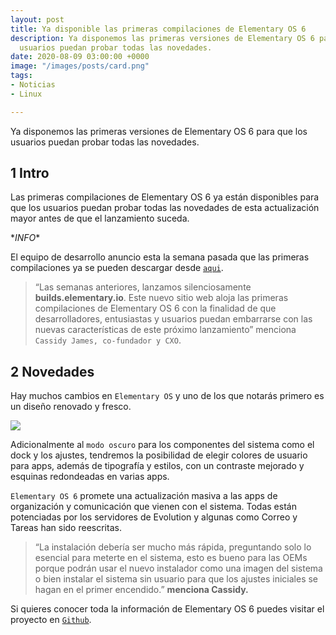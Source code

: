 ```yaml
---
layout: post
title: Ya disponible las primeras compilaciones de Elementary OS 6
description: Ya disponemos las primeras versiones de Elementary OS 6 para que los
  usuarios puedan probar todas las novedades.
date: 2020-08-09 03:00:00 +0000
image: "/images/posts/card.png"
tags:
- Noticias
- Linux

---
```

Ya disponemos las primeras versiones de Elementary OS 6 para que los usuarios puedan probar todas las novedades.

## 1 Intro

Las primeras compilaciones de Elementary OS 6 ya están disponibles para que los usuarios puedan probar todas las novedades de esta actualización mayor antes de que el lanzamiento suceda.

\**INFO**

El equipo de desarrollo anuncio esta la semana pasada que las primeras compilaciones ya se pueden descargar desde [`aqui`](https://builds.elementary.io/ "Recuerda que son builds de prueba!").

> “Las semanas anteriores, lanzamos silenciosamente **builds.elementary.io**. Este nuevo sitio web aloja las primeras compilaciones de Elementary OS 6 con la finalidad de que desarrolladores, entusiastas y usuarios puedan embarrarse con las nuevas características de este próximo lanzamiento” menciona `Cassidy James, co-fundador y CXO`.

## 2 Novedades

Hay muchos cambios en `Elementary OS` y uno de los que notarás primero es un diseño renovado y fresco.

![](/uploads/notebook-desktop.png)

Adicionalmente al `modo oscuro` para los componentes del sistema como el dock y los ajustes, tendremos la posibilidad de elegir colores de usuario para apps, además de tipografía y estilos, con un contraste mejorado y esquinas redondeadas en varias apps.

`Elementary OS 6` promete una actualización masiva a las apps de organización y comunicación que vienen con el sistema. Todas están potenciadas por los servidores de Evolution y algunas como Correo y Tareas han sido reescritas.

> “La instalación debería ser mucho más rápida, preguntando solo lo esencial para meterte en el sistema, esto es bueno para las OEMs porque podrán usar el nuevo instalador como una imagen del sistema o bien instalar el sistema sin usuario para que los ajustes iniciales se hagan en el primer encendido.” **menciona Cassidy.**

Si quieres conocer toda la información de Elementary OS 6 puedes visitar el proyecto en [`Github`](https://github.com/orgs/elementary/projects/55 "Recuerda que son builds de prueba!").